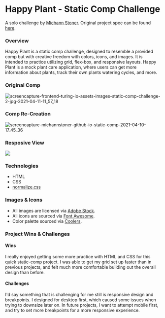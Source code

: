 
# Happy Plant - Static Comp Challenge

A solo challenge by [Michann Stoner](https://github.com/michannstoner). Original project spec can be found [here](https://frontend.turing.io/projects/module-1/m1-static-comp).


### Overview 
Happy Plant is a static comp challenge, designed to resemble a provided comp but with creative freedom with colors, icons, and images. It is intended to practice utilizing grid, flex-box, and responsive layouts. Happy Plant is a mock plant care application, where users can get more information about plants, track their own plants watering cycles, and more. 


### Original Comp
![screencapture-frontend-turing-io-assets-images-static-comp-challenge-2-jpg-2021-04-11-11_57_18](https://user-images.githubusercontent.com/76269802/114315734-7a858800-9abd-11eb-8411-ad1bf0874073.png)


### Comp Re-Creation 
![screencapture-michannstoner-github-io-static-comp-2021-04-10-17_45_36](https://user-images.githubusercontent.com/76269802/114315584-da2f6380-9abc-11eb-9942-f6fae589ad44.png)


### Resposive View

![](https://media.giphy.com/media/B9bM26Mj2nrhQKI03h/giphy.gif)


### Technologies 
- HTML 
- CSS 
- [normalize.css](https://necolas.github.io/normalize.css/)

### Images & Icons
- All images are licensed via [Adobe Stock](https://stock.adobe.com/video?as_channel=sem&as_campclass=brand&as_campaign=US%7CCPRO%7CStock%7CPURCH%7CNew+%26+Repeat+Buyers-RLSA_Brand_Exact%7CGG%7C%7C&as_source=google&as_camptype=acquisition&sdid=4JW79JLQ&mv=search&ef_id=CjwKCAjwvMqDBhB8EiwA2iSmPLH-f9Y0noCjqux57KPhCMi7VbShy_gxrKsdLEpKvAMcf67Yc8or_xoCNrkQAvD_BwE:G:s&s_kwcid=AL!3085!3!444784041065!e!!g!!adobe%20stock!860893199!46279177849&gclid=CjwKCAjwvMqDBhB8EiwA2iSmPLH-f9Y0noCjqux57KPhCMi7VbShy_gxrKsdLEpKvAMcf67Yc8or_xoCNrkQAvD_BwE).
- All icons are sourced via [Font Awesome](https://fontawesome.com/).
- Color palette sourced via [Coolers](https://coolors.co/).

### Project Wins & Challenges 
#### Wins

I really enjoyed getting some more practice with HTML and CSS for this quick static-comp project. I was able to get my grid set up faster than in previous projects, and felt much more comfortable building out the overall design than before. 

#### Challenges 

I'd say something that is challenging for me still is responsive design and breakpoints. I designed for desktop first, which caused some issues when trying to downsize later on. In future projects, I want to attempt mobile first, and try to set more breakpoints for a more responsive experience. 
